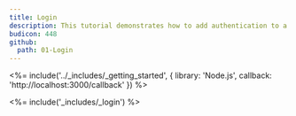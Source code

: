 ```yaml
---
title: Login
description: This tutorial demonstrates how to add authentication to a Node.js and Express web app.
budicon: 448
github:
  path: 01-Login
---
```


<%= include('../_includes/_getting_started', { library: 'Node.js', callback: 'http://localhost:3000/callback' }) %>

<%= include('_includes/_login') %>
